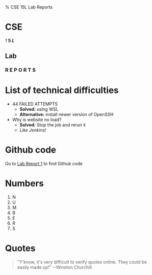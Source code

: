 % CSE 15L Lab Reports

# CSE

*1*
**5**
***L***

## Lab

### R E P O R T S


# List of technical difficulties

* 44 FAILED ATTEMPTS
    * **Solved:** using WSL
    * **Alternative:** install newer version of OpenSSH
* Why is website no load?
    * **Solved:** Stop the job and rerun it
    * *Like Jenkins!*

# Github code

Go to [Lab Report 1]() to find Github code

# Numbers

1. N
1. U
1. M
1. B
1. E
1. R
1. S

# Quotes

> "Y'know, it's very difficult to verify quotes online. They could be easily made up!" --Winston Churchill
